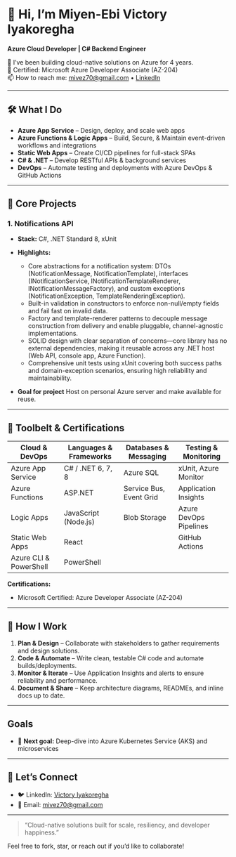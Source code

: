 # 👋 Hi, I’m Miyen-Ebi Victory Iyakoregha

**Azure Cloud Developer | C# Backend Engineer**

🔭 I’ve been building cloud-native solutions on Azure for 4 years.  
🎯 Certified: Microsoft Azure Developer Associate (AZ-204)  
📫 How to reach me: [mivez70@gmail.com](mailto:mivez70@gmail.com) • [LinkedIn](www.linkedin.com/in/victory-iyakoregha)


---

## 🛠️ What I Do

- **Azure App Service** – Design, deploy, and scale web apps  
- **Azure Functions & Logic Apps** – Build, Secure, & Maintain event-driven workflows and integrations  
- **Static Web Apps** – Create CI/CD pipelines for full-stack SPAs  
- **C# & .NET** – Develop RESTful APIs & background services
- **DevOps** – Automate testing and deployments with Azure DevOps & GitHub Actions

---

## 📂 Core Projects

### 1. **Notifications API**
- **Stack:** C#, .NET Standard 8, xUnit  
- **Highlights:**
    - Core abstractions for a notification system: DTOs (NotificationMessage, NotificationTemplate), interfaces (INotificationService, INotificationTemplateRenderer<TModel>, INotificationMessageFactory<TModel>), and custom exceptions (NotificationException, TemplateRenderingException).
    - Built-in validation in constructors to enforce non-null/empty fields and fail fast on invalid data.
    - Factory and template-renderer patterns to decouple message construction from delivery and enable pluggable, channel-agnostic implementations.
    - SOLID design with clear separation of concerns—core library has no external dependencies, making it reusable across any .NET host (Web API, console app, Azure Function).
    - Comprehensive unit tests using xUnit covering both success paths and domain-exception scenarios, ensuring high reliability and maintainability. 

- **Goal for project**
    Host on personal Azure server and make available for reuse.

---

## 🔧 Toolbelt & Certifications

| Cloud & DevOps            | Languages & Frameworks    | Databases & Messaging  | Testing & Monitoring    |
| ------------------------- | ------------------------- | ---------------------- | ----------------------- |
| Azure App Service         | C# / .NET 6, 7, 8         | Azure SQL              | xUnit, Azure Monitor    |
| Azure Functions           | ASP.NET                   | Service Bus, Event Grid| Application Insights    |
| Logic Apps                | JavaScript (Node.js)      | Blob Storage           | Azure DevOps Pipelines  |
| Static Web Apps           | React                     |                        | GitHub Actions          |
| Azure CLI & PowerShell    | PowerShell                |                        |                         |

**Certifications:**  
- Microsoft Certified: Azure Developer Associate (AZ-204)

---

## 🚀 How I Work

1. **Plan & Design** – Collaborate with stakeholders to gather requirements and design solutions.  
2. **Code & Automate** – Write clean, testable C# code and automate builds/deployments.  
3. **Monitor & Iterate** – Use Application Insights and alerts to ensure reliability and performance.  
4. **Document & Share** – Keep architecture diagrams, READMEs, and inline docs up to date.

---

## Goals
  
- 🚧 **Next goal:** Deep-dive into Azure Kubernetes Service (AKS) and microservices  

---

## 🤝 Let’s Connect
 
- 🐦 LinkedIn: [Victory Iyakoregha](www.linkedin.com/in/victory-iyakoregha)  
- 📧 Email: [mivez70@gmail.com](mailto:mivez70@gmail.com)

---

> “Cloud-native solutions built for scale, resiliency, and developer happiness.”

Feel free to fork, star, or reach out if you’d like to collaborate!


